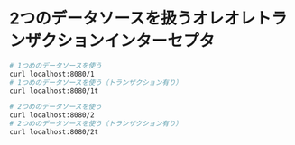 # 2つのデータソースを扱うオレオレトランザクションインターセプタ

```sh
# 1つめのデータソースを使う
curl localhost:8080/1
# 1つめのデータソースを使う（トランザクション有り）
curl localhost:8080/1t

# 2つめのデータソースを使う
curl localhost:8080/2
# 2つめのデータソースを使う（トランザクション有り）
curl localhost:8080/2t
```

